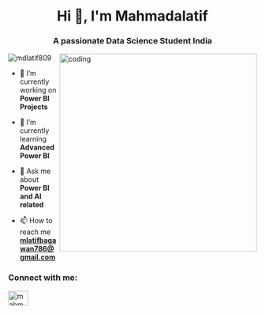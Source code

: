 <h1 align="center">Hi 👋, I'm Mahmadalatif</h1>
<h3 align="center">A passionate Data Science Student India</h3>

<img align="right" alt="coding" width="400" src="https://media1.giphy.com/media/qgQUggAC3Pfv687qPC/giphy.gif">

<p align="left"> <img src="https://komarev.com/ghpvc/?username=mdlatif809&label=Profile%20views&color=0e75b6&style=flat" alt="mdlatif809" /> </p>

- 🔭 I’m currently working on **Power BI Projects**

- 🌱 I’m currently learning **Advanced Power BI**

- 💬 Ask me about **Power BI and AI related**

- 📫 How to reach me **mlatifbagawan786@gmail.com**

<h3 align="left">Connect with me:</h3>
<p align="left">
<a href="https://linkedin.com/in/mahmadalatif bagawan" target="blank"><img align="center" src="https://raw.githubusercontent.com/rahuldkjain/github-profile-readme-generator/master/src/images/icons/Social/linked-in-alt.svg" alt="mahmadalatif bagawan" height="30" width="40" /></a>
</p>

